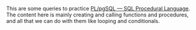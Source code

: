 This are some queries to practice [PL/pgSQL — SQL Procedural Language](https://www.postgresql.org/docs/current/plpgsql.html). The content here is mainly creating and calling functions and procedures, and all that we can do with them like looping and conditionals. 
